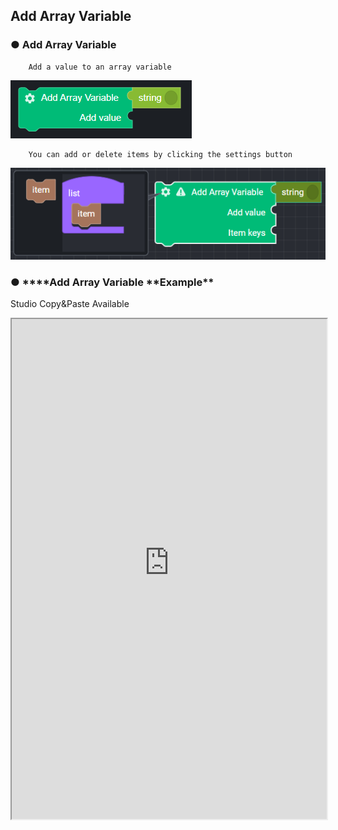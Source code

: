 ## Add Array Variable

### ● **Add Array Variable**

        Add a value to an array variable

![](../../img/assets/image%20%28116%29.png)

        You can add or delete items by clicking the settings button

![](../../img/assets/image%20%28208%29.png)

### ● \***\*Add Array Variable **Example\*\*
<p class='comment'>Studio Copy&Paste Available</p>
<iframe
    src="https://d1sxhpvag16wqc.cloudfront.net/v3.1.0/arrayList/add_arraylist"
    width="100%"
    height="800px"
    allow=""
    sandbox="allow-scripts allow-same-origin" />
<div class="display-pdf">
    <p><img src="../../img/assets/add_arraylist_example_1.png" alt="" /></p>
    <p><img src="../../img/assets/add_arraylist_example_2.png" alt="" /></p>
</div>

### ● \***\*Add Array Variable **Result\*\*

```text
{
  "result": [
    "value01",
    "value02",
    "value03",
    "value04",
    [
      "value04",
      "value05",
      "value06"
    ]
  ]
}
```
